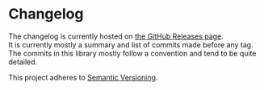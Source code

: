 # Changelog

The changelog is currently hosted on [the GitHub Releases page](https://github.com/Phault/mobx-keystone-persist/releases).<br>
It is currently mostly a summary and list of commits made before any tag.
The commits in this library mostly follow a convention and tend to be quite detailed.

This project adheres to [Semantic Versioning](http://semver.org/).
